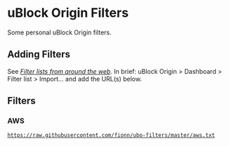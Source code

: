 # uBlock Origin Filters

Some personal uBlock Origin filters.

## Adding Filters

See [_Filter lists from around the web_](https://github.com/gorhill/uBlock/wiki/Filter-lists-from-around-the-web).
In brief: uBlock Origin > Dashboard > Filter list > Import... and add the URL(s) below.

## Filters

### AWS

[`https://raw.githubusercontent.com/fionn/ubo-filters/master/aws.txt`](https://raw.githubusercontent.com/fionn/ubo-filters/master/aws.txt)
